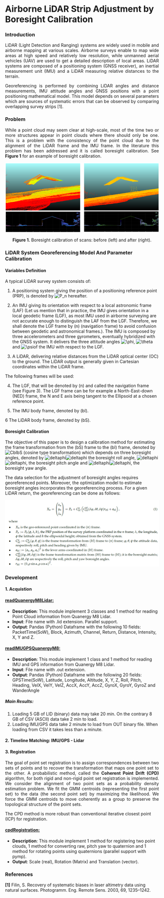 # Airborne LiDAR Strip Adjustment by Boresight Calibration

### Introduction
<p align="justify">
LiDAR (Light Detection and Ranging) systems are widely used in mobile and airborne mapping at various scales. Airborne surveys enable to map wide areas at high speed and relatively low resolution, while unmanned aerial vehicles (UAV) are used to get a detailed description of local areas. LiDAR systems are composed of a positioning system (GNSS receiver), an inertial measurement unit (IMU) and a LiDAR measuring relative distances to the terrain.
</p>
<p align="justify">
Georeferencing is performed by combining LiDAR angles and distance measurements, IMU attitude angles and GNSS positions with a point positioning mathematical model. This model depends on several parameters which are sources of systematic errors that can be observed by comparing overlapping survey strips [1].
</p>

### Problem
<p align="justify">
While a point cloud  may seem clear at high-scale, most of the time two or more structures appear in point clouds where there should only be one. This is a problem with the consistency of the point cloud due to the alignment of the LiDAR frame and the IMU frame. In the literature this problem has been addressed and it is called boresight calibration. See <b>Figure 1</b> for an example of boresight calibration. 
</p>

![Screenshot](resources/images/BeforeAfterBoresightCalibration.png)
<p align="center"><b>Figure 1.</b> Boresight calibration of scans: before (left) and after (right).</p>

### LiDAR System Georeferencing Model And Parameter Calibration

#### Variables Definition
A typical LiDAR survey system consists of:

1. A positioning system giving the position of a positioning reference point (PRP), is denoted by <img src="https://latex.codecogs.com/gif.latex?P_n" title="P_n" /> hereafter.

2. An IMU giving its orientation with respect to a local astronomic frame (LAF) (Let us mention that in practice, the IMU gives orientation in a local geodetic frame (LGF), as most IMU used in airborne surveying are not accurate enough to distinguish the LAF from the LGF. Therefore, we shall denote the LGF frame by (n) (navigation frame) to avoid confusion between geodetic and astronomical frames.). The IMU is composed by three accelerometers and three gyrometers, eventually hybridized with the GNSS system. It delivers the three attitude angles <img src="https://latex.codecogs.com/gif.latex?\phi" title="\phi" />, <img src="https://latex.codecogs.com/gif.latex?\theta" title="\theta" /> and <img src="https://latex.codecogs.com/gif.latex?\psi" title="\psi" />of the IMU with respect to the LGF.

3. A LiDAR, delivering relative distances from the LiDAR optical center (OC) to the ground. The LiDAR output is generally given in Cartesian coordinates within the LiDAR frame.


The following frames will be used:

4. The LGF, that will be denoted by (n) and called the navigation frame (see Figure 3). The LGF frame can be for example a North-East-down (NED) frame, the N and E axis being tangent to the Ellipsoid at a chosen reference point.

5. The IMU body frame, denoted by (bI).

6 The LiDAR body frame, denoted by (bS).

#### Boresight Calibration

The objective of this paper is to design a calibration method for estimating the frame transformation from the (bS) frame to the (bI) frame, denoted by <img src="https://latex.codecogs.com/gif.latex?C_{bS}^{bI}" title="CbIbS" /> (cosine type transformation) which depends on three boresight angles, denoted by <img src="https://latex.codecogs.com/gif.latex?\delta" title="deltaphi" /><img src="https://latex.codecogs.com/gif.latex?\phi" title="deltaphi" /> the boresight roll angle, <img src="https://latex.codecogs.com/gif.latex?\delta" title="deltaphi" /><img src="https://latex.codecogs.com/gif.latex?\theta" title="deltaphi" />, the boresight pitch angle and <img src="https://latex.codecogs.com/gif.latex?\delta" title="deltaphi" /><img src="https://latex.codecogs.com/gif.latex?\psi" title="deltaphi" />, the boresight yaw angle.

The data selection for the adjustment of boresight angles requires georeferenced points. Moreover,
the optimization model to estimate boresight angles incorporates the georeferencing process. For a given
LiDAR return, the georeferencing can be done as follows:

![Screenshot](resources/images/BoresightCalibration.png)

### Development

#### 1. Acquistion
#### [readQuanergyM8Lidar:](stripadjustment/readQuanergyM8Lidar.py)

- <b>Description</b>:  This module implement 3 classes and 1 method for reading Point Cloud information from Quanergy M8 Lidar.        
- <b>Input</b>:        File name with .lid extension. Parallel support.
- <b>Output</b>:       Pandas (Python) Dataframe with the following 10 fields: PacketTime(SoW),  Block, Azimuth, Channel, Return, Distance, Intensity, X, Y and Z.

#### [readIMUGPSQuanergyM8:](stripadjustment/readIMUGPSQuanergyM8.py)

- <b>Description</b>:  This module implement 1 class and 1 method for reading IMU and GPS information from Quanergy M8 Lidar.       
- <b>Input</b>:        File name with .out extension.
- <b>Output</b>:       Pandas (Python) Dataframe with the following 20 fields: GPSTime(SoW), Latitude, Longitude, Altitude, X, Y, Z, Roll, Pitch, Heading, VelX, VelY,  VelZ, AccX, AccY, AccZ, GyroX, GyroY, GyroZ and WanderAngle

##### Main Results: 
1. Loading 5 GB of LID (binary) data may take 20 min. On the contrary 8 GB of CSV (ASCII) data take 2 min to load.
2. Loading IMU/GPS data take 2 minute to load from OUT binary file. When loading from CSV it takes less than a minute.


#### 2. Timeline Matching: IMU/GPS - Lidar

#### 3. Registration
<p align="justify">
The goal of point set registration is to assign correspondences between two sets of points and to recover the transformation that maps one point set to the other. A probabilistic method, called the <b>Coherent Point Drift (CPD)</b> algorithm, for both rigid and non-rigid point set registration is implemented. We consider the alignment of two point sets as a probability density estimation problem. We fit the GMM centroids (representing the first point set) to the data (the second point set) by maximizing the likelihood. We force the GMM centroids to move coherently as a group to preserve the topological structure of the point sets. 
  
The CPD method is more robust than conventional iterative closest point (ICP) for registration.
</p>

#### [cpdRegistration:](stripadjustment/cpdRegistration.py)

- <b>Description</b>:  This module implement 1 method for registering two point clouds, 1 method for converting raw, pitch yaw to quaternion and 1 method for rotating points using quaternions (parallel support with pymp).
- <b>Output</b>:       Scale (real), Rotation (Matrix) and Translation (vector).


### References
<b>[1]</b> Filin, S. Recovery of systematic biases in laser altimetry data using natural surfaces. Photogramm. Eng. Remote Sens.
2003, 69, 1235–1242.
